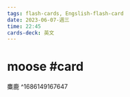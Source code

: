 ```yaml
---
tags: flash-cards, Engslish-flash-card
date: 2023-06-07-週三
time: 22:45
cards-deck: 英文
---
```


# moose #card 
麋鹿
^1686149167647
